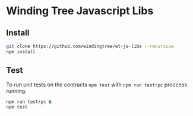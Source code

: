 # Winding Tree Javascript Libs

## Install

```sh
git clone https://github.com/windingtree/wt-js-libs --recursive
npm install
```

## Test

To run unit tests on the contracts `npm test` with `npm run testrpc` proccess running.

```sh
npm run testrpc &
npm test
```

